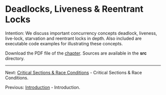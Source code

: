 # Deadlocks, Liveness & Reentrant Locks

Intention: We discuss important concurrency concepts deadlock, liveness, live-lock, starvation and reentrant locks in depth. 
Also included are executable code examples for illustrating these concepts.

Download the PDF file of the [chapter](chapter_9.pdf). Sources are available in the <b>src</b> directory.

<hr>

Next: [Critical Sections & Race Conditions](chapter_10.md "Critical Sections & Race Conditions") - 
Critical Sections & Race Conditions.

Previous: [Introduction](chapter_8.md "Introduction") - Introduction.